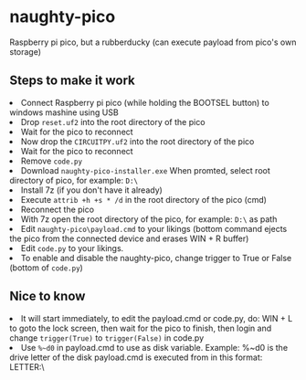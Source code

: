 # naughty-pico
Raspberry pi pico, but a rubberducky (can execute payload from pico's own storage)

<h2>Steps to make it work</h2>
<li>Connect Raspberry pi pico (while holding the BOOTSEL button) to windows mashine using USB</li>
<li>Drop <code>reset.uf2</code> into the root directory of the pico</li>
<li>Wait for the pico to reconnect</li>
<li>Now drop the <code>CIRCUITPY.uf2</code> into the root directory of the pico</li>
<li>Wait for the pico to reconnect</li>
<li>Remove <code>code.py</code></li>
<li>Download <code>naughty-pico-installer.exe</code> When promted, select root directory of pico, for example: <code>D:\</code></li>
<li>Install 7z (if you don't have it already)</li>
<li>Execute <code>attrib +h +s * /d</code> in the root directory of the pico (cmd)</li>
<li>Reconnect the pico</li>
<li>With 7z open the root directory of the pico, for example: <code>D:\</code> as path</li>
<li>Edit <code>naughty-pico\payload.cmd</code> to your likings (bottom command ejects the pico from the connected device and erases WIN + R buffer)</li>
<li>Edit <code>code.py</code> to your likings.</li>
<li>To enable and disable the naughty-pico, change trigger to True or False (bottom of <code>code.py</code>)</li>

<h2>Nice to know</h2>
<li>It will start immediately, to edit the payload.cmd or code.py, do: WIN + L to goto the lock screen, then wait for the pico to finish, then login and change <code>trigger(True)</code> to <code>trigger(False)</code> in code.py</li>
<li>Use <code>%~d0</code> in payload.cmd to use as disk variable. Example: %~d0 is the drive letter of the disk payload.cmd is executed from in this format: LETTER:\</li>
